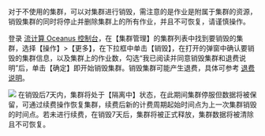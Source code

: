 对于不使用的集群，可以对集群进行销毁，需注意的是作业是附属于集群的资源，销毁集群的同时将停止并删除集群上的所有作业，并且不可恢复，请谨慎操作。

登录 [流计算 Oceanus 控制台](https://console.cloud.tencent.com/oceanus)，在【集群管理】的集群列表中找到要销毁的集群，选择【操作】>【更多】，在下拉框中单击【销毁】，在打开的弹窗中确认要销毁的集群信息，以及集群上的作业数，勾选“我已阅读并同意销毁集群和退费说明”后，单击【确定】即开始销毁集群。销毁集群可能产生退费，具体可参考 [退费说明](https://cloud.tencent.com/document/product/849/50420)。

![](https://main.qcloudimg.com/raw/caea2073dce9187cde202cdab13e7835.png)
在销毁后7天内，集群将处于【隔离中】状态，在此期间集群停服但数据将被保留，可通过续费操作恢复集群，续费后新的计费周期起始时间点为上一次集群销毁的时间点。若未进行续费，在销毁7天后，集群将被正式释放，集群数据将被清除且不可恢复。
